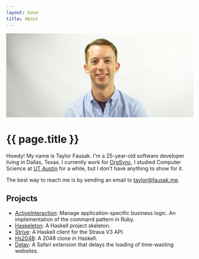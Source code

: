 ```yaml
---
layout: base
title: About
---
```


![Taylor Fausak][1]

# {{ page.title }}

Howdy! My name is Taylor Fausak. I'm a 25-year-old software developer
living in Dallas, Texas. I currently work for [OrgSync][2]. I studied
Computer Science at [UT Austin][3] for a while, but I don't have
anything to show for it.

The best way to reach me is by sending an email to [taylor@fausak.me][4].

## Projects

- [ActiveInteraction](http://devblog.orgsync.com/active_interaction/):
  Manage application-specific business logic. An implementation of
  the command pattern in Ruby.
- [Haskeleton](/haskeleton/):
  A Haskell project skeleton.
- [Strive](/strive/):
  A Haskell client for the Strava V3 API.
- [Hs2048](/hs2048/):
  A 2048 clone in Haskell.
- [Delay](/delay/):
  A Safari extension that delays the loading of time-wasting websites.

[1]: /static/images/taylor-fausak.jpg
[2]: http://www.orgsync.com
[3]: http://www.utexas.edu
[4]: mailto:taylor+honeypot@fausak.me
